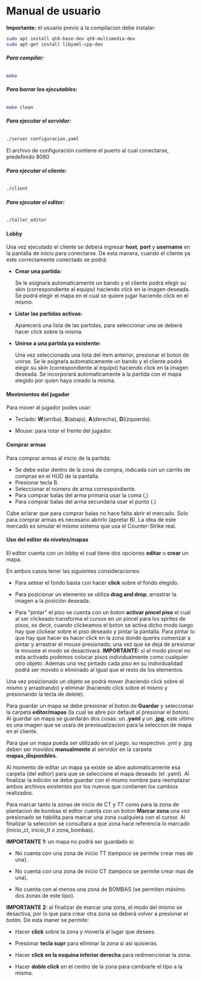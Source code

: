 # Manual de usuario

**Importante:** el usuario previo a la compilacion debe instalar:
```sh
sudo apt install qt6-base-dev qt6-multimedia-dev
sudo apt-get install libyaml-cpp-dev
```

###### **Para compilar:**
```sh
make
```

###### **Para borrar los ejecutables:**
```sh
make clean
```

###### **Para ejecutar el servidor:**
```sh
./server configuracion.yaml
```
El archivo de configuración contiene el puerto al cual conectarse, predefinido 8080

###### **Para ejecutar el cliente:**
```sh
./client
```

###### **Para ejecutar el editor:**
```sh
./taller_editor
```

#### Lobby
Una vez ejecutado el cliente se deberá ingresar **host**, **port** y **username** en la pantalla de inicio para conectarse. 
De esta manera, cuando el cliente ya este correctamente conectado se podrá:

- **Crear una partida:**

    Se le asignaŕa automaticamente un bando y el cliente podrá elegir su skin (correspondiente al equipo) haciendo click en la imagen deseada.
    Se podrá elegir el mapa en el cual se quiere jugar haciendo click en el mismo. 

- **Listar las partidas activas:**

    Aparecerá una lista de las partidas, para seleccionar una se deberá hacer click sobre la misma. 

- **Unirse a una partida ya existente:**

    Una vez seleccionada una lista del item anterior, presionar el boton de unirse. 
    Se le asignaŕa automaticamente un bando y el cliente podrá elegir su skin (correspondiente al equipo) haciendo click en la imagen deseada.
    Se incorporará automaticamente a la partida con el mapa elegido por quien haya creado la misma. 

#### Movimientos del jugador
Para mover al jugador podes usar:

- Teclado: **W**(arriba), **S**(abajo), **A**(derecha), **D**(izquierda). 

- Mouse: para rotar el frente del jugador. 

#### Comprar armas

Para comprar armas al inicio de la partida:
- Se debe estar dentro de la zona de compra, indicada con un carrito de compras en el HUD de la pantalla.
- Presionar tecla B.
- Seleccionar el número de arma correspondiente.
- Para comprar balas del arma primaria usar la coma (,)
- Para comprar balas del arma secundaria usar el punto (.)

Cabe aclarar que para comprar balas no hace falta abrir el mercado. Solo para comprar armas es necesario abrirlo (apretar B).
La idea de este mercado es simular el mismo sistema que usa el Counter-Strike real.

#### Uso del editor de niveles/mapas

El editor cuenta con un lobby el cual tiene dos opciones **editar** o **crear** un mapa.

En ambos casos tener las siguientes consideraciones:

- Para setear el fondo basta con hacer **click** sobre el fondo elegido. 

- Para posicionar un elemento se utiliza **drag and drop**, arrastrar la imagen a la posición deseada. 

- Para "pintar" el piso se cuenta con un boton **activar pincel piso** el cual al ser clickeado transforma el cursos en un pincel para los sprites de pisos, es decir, cuando clickeamos el boton se activa dicho modo luego hay que clickear sobre el piso deseado y pintar la pantalla. Para pintar lo que hay que hacer es hacer click en la zona donde queres comenzar a pintar y arrastrar el mouse presionado, una vez que se deja de presionar le mousee el modo se desactivará. 
**IMPORTANTE:** si el modo pincel no esta activado podemos colocar pisos individualmente como cualquier otro objeto. Ademas una vez pintado cada piso en su individualidad podrá ser movido o eliminado al igual que el resto de los elementos. 

Una vez posicionado un objeto se podrá mover (haciendo click sobre el mismo y arrastrando) y eliminar (haciendo click sobre el mismo y presionando la tecla de delete). 

Para guardar un mapa se debe presionar el boton de **Guardar** y seleccionar la carpeta **editor/mapas** (la cual se abre por default al presionar el boton). Al guardar un mapa se guardarán dos cosas: un **.yaml** y un **.jpg**, este ultimo es una imagen que se usaŕa de previsualizacion para la seleccion de mapa en el cliente. 

Para que un mapa pueda ser utilizado en el juego, su respectivo .yml y .jpg deben ser movidos **manualmente** al servidor en la carpeta **mapas_disponibles**.

Al momento de editar un mapa ya existe se abre automaticamente esa carpeta (del editor) para que se seleccione el mapa deseado (el .yaml). Al finalizar la edición se debe guardar con el mismo nombre para reemplazar ambos archivos existentes por los nuevos que contienen los cambios realizados. 

Para marcar tanto la zonas de inicio de CT y TT como para la zona de plantacion de bombas el editor cuenta con un boton **Marcar zona** una vez presionado se habilita para marcar una zona cualquiera con el cursor. Al finalizar la seleccion se consultara a que zona hace referencia lo marcado (inicio_ct, inicio_tt o zona_bombas). 

**IMPORTANTE 1:** un mapa no podrá ser guardado si:

- No cuenta con una zona de inicio TT (tampoco se permite crear mas de una).

- No cuenta con una zona de inicio CT (tampoco se permite crear mas de una).

- No cuenta con al menos una zona de BOMBAS (se permiten máximo dos zonas de este tipo).

**IMPORTANTE 2:** al finalizar de marcar una zona, el modo del mismo se desactiva, por lo que para crear otra zona se deberá volver a presionar el botón. De esta maner se permite:

- Hacer **click** sobre la zona y moverla al lugar que desees. 

- Presionar **tecla supr** para eliminar la zona si asi quisieras.

- Hacer **click en la esquina inferior derecha** para redimencionar la zona. 

- Hacer **doble click** en el centro de la zona para cambiarle el tipo a la misma.


